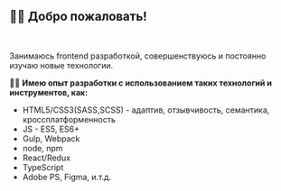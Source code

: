 <h2>🙋‍♂️ Добро пожаловать!</h2>
<br/>
<p>Занимаюсь frontend разработкой, совершенствуюсь и постоянно изучаю новые технологии.</p>
   👨‍💻  <strong>Имею опыт разработки с использованием таких технологий и инструментов, как:</strong>
   <ul>
      <li>HTML5/CSS3(SASS,SCSS) - адаптив, отзывчивость, семантика, кроссплатформенность</li>
      <li>JS - ES5, ES6+</li>
      <li>Gulp, Webpack</li>
      <li>node, npm</li>
      <li>React/Redux</li>
      <li>TypeScript</li>
      <li>Adobe PS, Figma, и.т.д.</li>
   </ul>
</p>
